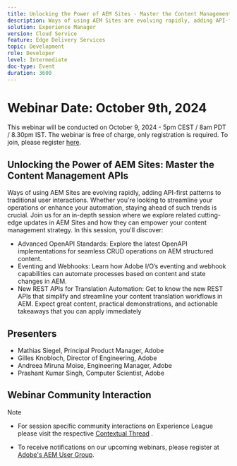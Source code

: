 ```yaml
---
title: Unlocking the Power of AEM Sites - Master the Content Management APIs
description: Ways of using AEM Sites are evolving rapidly, adding API-first patterns to traditional user interactions. Whether you're looking to streamline your operations or enhance your automation, staying ahead of such trends is crucial. Join us for an in-depth session where we explore related cutting-edge updates in AEM Sites and how they can empower your content management strategy.
solution: Experience Manager
version: Cloud Service
feature: Edge Delivery Services
topic: Development
role: Developer
level: Intermediate
doc-type: Event
duration: 3600
---
```

# Webinar Date: October 9th, 2024

This webinar will be conducted on October 9, 2024 - 5pm CEST / 8am PDT / 8.30pm IST. 
The webinar is free of charge, only registration is required.
To join, please register [here](https://adobe.ly/4g6TYck).

## Unlocking the Power of AEM Sites: Master the Content Management APIs

Ways of using AEM Sites are evolving rapidly, adding API-first patterns to traditional user interactions. Whether you're looking to streamline your operations or enhance your automation, staying ahead of such trends is crucial. Join us for an in-depth session where we explore related cutting-edge updates in AEM Sites and how they can empower your content management strategy.
In this session, you'll discover:
* Advanced OpenAPI Standards: Explore the latest OpenAPI implementations for seamless CRUD operations on AEM structured content.
* Eventing and Webhooks: Learn how Adobe I/O’s eventing and webhook capabilities can automate processes based on content and state changes in AEM.
* New REST APIs for Translation Automation: Get to know the new REST APIs that simplify and streamline your content translation workflows in AEM.
Expect great content, practical demonstrations, and actionable takeaways that you can apply immediately

## Presenters

* Mathias Siegel, Principal Product Manager, Adobe
* Gilles Knobloch, Director of Engineering, Adobe
* Andreea Miruna Moise, Engineering Manager, Adobe 
* Prashant Kumar Singh, Computer Scientist, Adobe

## Webinar Community Interaction

>[!NOTE]
>
>* For session specific community interactions on Experience League please visit the respective [Contextual Thread](https://adobe.ly/4e34grR) . 
>
>* To receive notifications on our upcoming webinars, please register at [Adobe's AEM User Group](https://aem-augs.adobe.com/).
